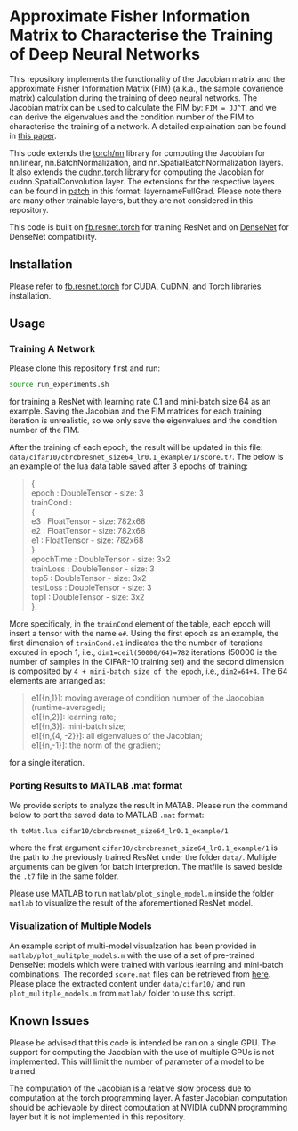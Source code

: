 Approximate Fisher Information Matrix to Characterise the Training of Deep Neural Networks
============================

This repository implements the functionality of the Jacobian matrix and the approximate Fisher Information Matrix (FIM) (a.k.a., the sample covarience matrix) calculation during the training of deep neural networks.  The Jacobian matrix can be used to calculate the FIM by: ``FIM = JJ^T``, and we can derive the eigenvalues and the condition number of the FIM to characterise the training of a network.  A detailed explaination can be found in [this paper](http://arxiv.org/abs/1810.06767).

This code extends the [torch/nn](https://github.com/torch/nn) library for computing the Jacobian for nn.linear, nn.BatchNormalization, and nn.SpatialBatchNormalization layers.  It also extends the [cudnn.torch](https://github.com/soumith/cudnn.torch) library for computing the Jacobian for cudnn.SpatialConvolution layer.  The extensions for the respective layers can be found in [patch](patch) in this format: layernameFullGrad.  Please note there are many other trainable layers, but they are not considered in this repository.

This code is built on [fb.resnet.torch](https://github.com/facebook/fb.resnet.torch) for training ResNet and on [DenseNet](https://github.com/liuzhuang13/DenseNet) for DenseNet compatibility.

## Installation

Please refer to [fb.resnet.torch](https://github.com/facebook/fb.resnet.torch/blob/master/INSTALL.md) for CUDA, CuDNN, and Torch libraries installation.

## Usage

### Training A Network

Please clone this repository first and run:
```bash
source run_experiments.sh
```
for training a ResNet with learning rate 0.1 and mini-batch size 64 as an example.  Saving the Jacobian and the FIM matrices for each training iteration is unrealistic, so we only save the eigenvalues and the condition number of the FIM.

After the training of each epoch, the result will be updated in this file: ``data/cifar10/cbrcbresnet_size64_lr0.1_example/1/score.t7``.  The below is an example of the lua data table saved after 3 epochs of training:
>{  
>  epoch : DoubleTensor - size: 3  
>  trainCond :   
>    {  
>      e3 : FloatTensor - size: 782x68  
>      e2 : FloatTensor - size: 782x68  
>      e1 : FloatTensor - size: 782x68  
>    }  
>  epochTime : DoubleTensor - size: 3x2  
>  trainLoss : DoubleTensor - size: 3  
>  top5 : DoubleTensor - size: 3x2  
>  testLoss : DoubleTensor - size: 3  
>  top1 : DoubleTensor - size: 3x2  
>}. 

More specificaly, in the ``trainCond`` element of the table, each epoch will insert a tensor with the name ``e#``.  Using the first epoch as an example, the first dimension of ``trainCond.e1`` indicates the the number of iterations excuted in epoch 1, i.e., ``dim1=ceil(50000/64)=782`` iterations (50000 is the number of samples in the CIFAR-10 training set) and the second dimension is composited by ``4 + mini-batch size of the epoch``, i.e., ``dim2=64+4``.  The 64 elements are arranged as:

>e1[{n,1}]: moving average of condition number of the Jaocobian (runtime-averaged);  
>e1[{n,2}]: learning rate;  
>e1[{n,3}]: mini-batch size;  
>e1[{n,{4, -2}}]: all eigenvalues of the Jacobian;  
>e1[{n,-1}]: the norm of the gradient;

for a single iteration.  

### Porting Results to MATLAB .mat format

We provide scripts to analyze the result in MATAB.  Please run the command below to port the saved data to MATLAB ``.mat`` format:
```bash
th toMat.lua cifar10/cbrcbresnet_size64_lr0.1_example/1
```
where the first argument ``cifar10/cbrcbresnet_size64_lr0.1_example/1`` is the path to the previously trained ResNet under the folder ``data/``.  Multiple arguments can be given for batch interpretion.  The matfile is saved beside the ``.t7`` file in the same folder.

Please use MATLAB to run ``matlab/plot_single_model.m`` inside the folder ``matlab`` to visualize the result of the aforementioned ResNet model.

### Visualization of Multiple Models 

An example script of multi-model visualzation has been provided in ``matlab/plot_mulitple_models.m`` with the use of a set of pre-trained DenseNet models which were trained with various learning and mini-batch combinations.  The recorded ``score.mat`` files can be retrieved from [here](https://drive.google.com/file/d/1Wrsmw2PNDGMXCMNb09ZrwfHNfexrd_l4/view?usp=sharing).  Please place the extracted content under ``data/cifar10/`` and run ``plot_mulitple_models.m`` from ``matlab/`` folder to use this script.

## Known Issues

Please be advised that this code is intended be ran on a single GPU.  The support for computing the Jacobian with the use of multiple GPUs is not implemented.  This will limit the number of parameter of a model to be trained.

The computation of the Jacobian is a relative slow process due to computation at the torch programming layer.  A faster Jacobian computation should be achievable by direct computation at NVIDIA cuDNN programming layer but it is not implemented in this repository.
